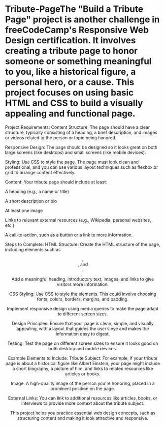 # Tribute-PageThe "Build a Tribute Page" project is another challenge in freeCodeCamp's Responsive Web Design certification. It involves creating a tribute page to honor someone or something meaningful to you, like a historical figure, a personal hero, or a cause. This project focuses on using basic HTML and CSS to build a visually appealing and functional page.

Project Requirements:
Content Structure: The page should have a clear structure, typically consisting of a heading, a brief description, and images or videos related to the person or topic being honored.

Responsive Design: The page should be designed so it looks great on both large screens (like desktops) and small screens (like mobile devices).

Styling: Use CSS to style the page. The page must look clean and professional, and you can use various layout techniques such as flexbox or grid to arrange content effectively.

Content: Your tribute page should include at least:

A heading (e.g., a name or title)

A short description or bio

At least one image

Links to relevant external resources (e.g., Wikipedia, personal websites, etc.)

A call-to-action, such as a button or a link to more information.

Steps to Complete:
HTML Structure: Create the HTML structure of the page, including elements such as <header>, <section>, and <footer>.

Add a meaningful heading, introductory text, images, and links to give visitors more information.

CSS Styling: Use CSS to style the elements. This could involve choosing fonts, colors, borders, margins, and padding.

Implement responsive design using media queries to make the page adapt to different screen sizes.

Design Principles: Ensure that your page is clean, simple, and visually appealing, with a layout that guides the user’s eye and makes the information easy to digest.

Testing: Test the page on different screen sizes to ensure it looks good on both desktop and mobile devices.

Example Elements to Include:
Tribute Subject: For example, if your tribute page is about a historical figure like Albert Einstein, your page might include a short biography, a picture of him, and links to related resources like articles or books.

Image: A high-quality image of the person you're honoring, placed in a prominent position on the page.

External Links: You can link to additional resources like articles, books, or interviews to provide more context about the tribute subject.

This project helps you practice essential web design concepts, such as structuring content and making it look attractive and responsive.










